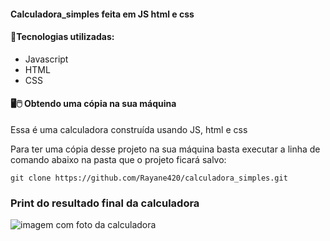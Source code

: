 #### Calculadora_simples feita em JS html e css


#### 🚀Tecnologias utilizadas:
- Javascript
- HTML
- CSS

#### 🖥️🖱️ Obtendo uma cópia na sua máquina
Essa é uma calculadora construída usando JS, html e css 

Para ter uma cópia desse projeto na sua máquina basta executar a linha de comando abaixo na pasta que o projeto ficará salvo:

```
git clone https://github.com/Rayane420/calculadora_simples.git
```


### Print do resultado final da calculadora
![imagem com foto da calculadora](https://github.com/Rayane420/calculadora_simples/blob/master/calc.png)
